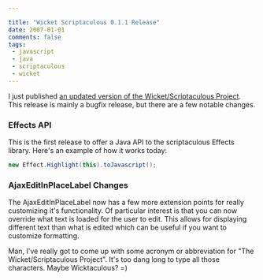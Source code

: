 ```yaml
---

title: "Wicket Scriptaculous 0.1.1 Release"
date: 2007-01-01
comments: false
tags:
 - javascript
 - java
 - scriptaculous
 - wicket
---
```


I just published [an updated version of the Wicket/Scriptaculous Project](http://maven.codecrate.com/wicket-stuff/wicket-contrib-scriptaculous/0.1.1/wicket-contrib-scriptaculous-0.1.1.jar). This release is mainly a bugfix release, but there are a few notable changes.



### Effects API


This is the first release to offer a Java API to the scriptaculous Effects library. Here's an example of how it works today:



```java
new Effect.Highlight(this).toJavascript();
```



### AjaxEditInPlaceLabel Changes


The AjaxEditInPlaceLabel now has a few more extension points for really customizing it's functionality. Of particular interest is that you can now override what text is loaded for the user to edit. This allows for displaying different text than what is edited which can be useful if you want to customize formatting.



Man, I've really got to come up with some acronym or abbreviation for "The Wicket/Scriptaculous Project". It's too dang long to type all those characters. Maybe Wicktaculous? =)



